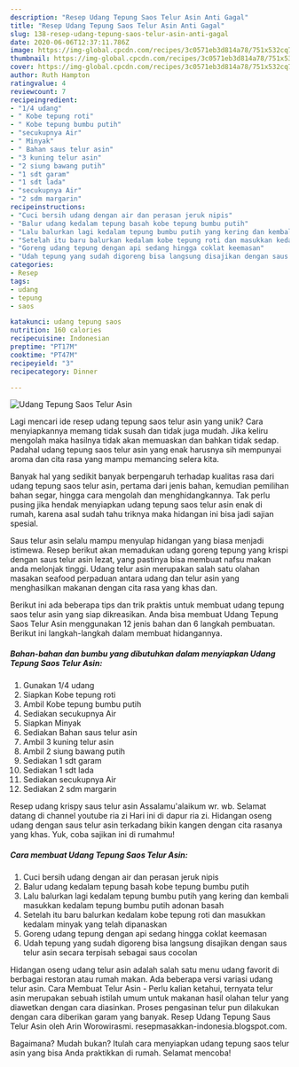```yaml
---
description: "Resep Udang Tepung Saos Telur Asin Anti Gagal"
title: "Resep Udang Tepung Saos Telur Asin Anti Gagal"
slug: 138-resep-udang-tepung-saos-telur-asin-anti-gagal
date: 2020-06-06T12:37:11.786Z
image: https://img-global.cpcdn.com/recipes/3c0571eb3d814a78/751x532cq70/udang-tepung-saos-telur-asin-foto-resep-utama.jpg
thumbnail: https://img-global.cpcdn.com/recipes/3c0571eb3d814a78/751x532cq70/udang-tepung-saos-telur-asin-foto-resep-utama.jpg
cover: https://img-global.cpcdn.com/recipes/3c0571eb3d814a78/751x532cq70/udang-tepung-saos-telur-asin-foto-resep-utama.jpg
author: Ruth Hampton
ratingvalue: 4
reviewcount: 7
recipeingredient:
- "1/4 udang"
- " Kobe tepung roti"
- " Kobe tepung bumbu putih"
- "secukupnya Air"
- " Minyak"
- " Bahan saus telur asin"
- "3 kuning telur asin"
- "2 siung bawang putih"
- "1 sdt garam"
- "1 sdt lada"
- "secukupnya Air"
- "2 sdm margarin"
recipeinstructions:
- "Cuci bersih udang dengan air dan perasan jeruk nipis"
- "Balur udang kedalam tepung basah kobe tepung bumbu putih"
- "Lalu balurkan lagi kedalam tepung bumbu putih yang kering dan kembali masukkan kedalam tepung bumbu putih adonan basah"
- "Setelah itu baru balurkan kedalam kobe tepung roti dan masukkan kedalam minyak yang telah dipanaskan"
- "Goreng udang tepung dengan api sedang hingga coklat keemasan"
- "Udah tepung yang sudah digoreng bisa langsung disajikan dengan saus telur asin secara terpisah sebagai saus cocolan"
categories:
- Resep
tags:
- udang
- tepung
- saos

katakunci: udang tepung saos 
nutrition: 160 calories
recipecuisine: Indonesian
preptime: "PT17M"
cooktime: "PT47M"
recipeyield: "3"
recipecategory: Dinner

---
```



![Udang Tepung Saos Telur Asin](https://img-global.cpcdn.com/recipes/3c0571eb3d814a78/751x532cq70/udang-tepung-saos-telur-asin-foto-resep-utama.jpg)

Lagi mencari ide resep udang tepung saos telur asin yang unik? Cara menyiapkannya memang tidak susah dan tidak juga mudah. Jika keliru mengolah maka hasilnya tidak akan memuaskan dan bahkan tidak sedap. Padahal udang tepung saos telur asin yang enak harusnya sih mempunyai aroma dan cita rasa yang mampu memancing selera kita.

Banyak hal yang sedikit banyak berpengaruh terhadap kualitas rasa dari udang tepung saos telur asin, pertama dari jenis bahan, kemudian pemilihan bahan segar, hingga cara mengolah dan menghidangkannya. Tak perlu pusing jika hendak menyiapkan udang tepung saos telur asin enak di rumah, karena asal sudah tahu triknya maka hidangan ini bisa jadi sajian spesial.

Saus telur asin selalu mampu menyulap hidangan yang biasa menjadi istimewa. Resep berikut akan memadukan udang goreng tepung yang krispi dengan saus telur asin lezat, yang pastinya bisa membuat nafsu makan anda melonjak tinggi. Udang telur asin merupakan salah satu olahan masakan seafood perpaduan antara udang dan telur asin yang menghasilkan makanan dengan cita rasa yang khas dan.


Berikut ini ada beberapa tips dan trik praktis untuk membuat udang tepung saos telur asin yang siap dikreasikan. Anda bisa membuat Udang Tepung Saos Telur Asin menggunakan 12 jenis bahan dan 6 langkah pembuatan. Berikut ini langkah-langkah dalam membuat hidangannya.

<!--inarticleads1-->

##### Bahan-bahan dan bumbu yang dibutuhkan dalam menyiapkan Udang Tepung Saos Telur Asin:

1. Gunakan 1/4 udang
1. Siapkan  Kobe tepung roti
1. Ambil  Kobe tepung bumbu putih
1. Sediakan secukupnya Air
1. Siapkan  Minyak
1. Sediakan  Bahan saus telur asin
1. Ambil 3 kuning telur asin
1. Ambil 2 siung bawang putih
1. Sediakan 1 sdt garam
1. Sediakan 1 sdt lada
1. Sediakan secukupnya Air
1. Sediakan 2 sdm margarin


Resep udang krispy saus telur asin Assalamu&#39;alaikum wr. wb. Selamat datang di channel youtube ria zi Hari ini di dapur ria zi. Hidangan oseng udang dengan saus telur asin terkadang bikin kangen dengan cita rasanya yang khas. Yuk, coba sajikan ini di rumahmu! 

<!--inarticleads2-->

##### Cara membuat Udang Tepung Saos Telur Asin:

1. Cuci bersih udang dengan air dan perasan jeruk nipis
1. Balur udang kedalam tepung basah kobe tepung bumbu putih
1. Lalu balurkan lagi kedalam tepung bumbu putih yang kering dan kembali masukkan kedalam tepung bumbu putih adonan basah
1. Setelah itu baru balurkan kedalam kobe tepung roti dan masukkan kedalam minyak yang telah dipanaskan
1. Goreng udang tepung dengan api sedang hingga coklat keemasan
1. Udah tepung yang sudah digoreng bisa langsung disajikan dengan saus telur asin secara terpisah sebagai saus cocolan


Hidangan oseng udang telur asin adalah salah satu menu udang favorit di berbagai restoran atau rumah makan. Ada beberapa versi variasi udang telur asin. Cara Membuat Telur Asin - Perlu kalian ketahui, ternyata telur asin merupakan sebuah istilah umum untuk makanan hasil olahan telur yang diawetkan dengan cara diasinkan. Proses pengasinan telur pun dilakukan dengan cara diberikan garam yang banyak. Resep Udang Tepung Saus Telur Asin oleh Arin Worowirasmi. resepmasakkan-indonesia.blogspot.com. 

Bagaimana? Mudah bukan? Itulah cara menyiapkan udang tepung saos telur asin yang bisa Anda praktikkan di rumah. Selamat mencoba!
